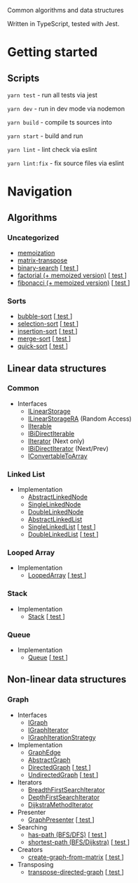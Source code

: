Common algorithms and data structures

Written in TypeScript, tested with Jest.

# Getting started

## Scripts
`yarn test` - run all tests via jest

`yarn dev` - run in dev mode via nodemon

`yarn build` - compile ts sources into 

`yarn start` - build and run

`yarn lint` - lint check via eslint

`yarn lint:fix` - fix source files via eslint



# Navigation

## Algorithms

### Uncategorized
+ [memoization](src/utils.ts)
+ [matrix-transpose](src/utils.ts)
+ [binary-search](src/algorithms/binary-search.ts) [[ test ](test/binary-search.test.ts)]
+ [factorial (+ memoized version)](src/algorithms/factorial.ts) [[ test ](test/factorial.test.ts)]
+ [fibonacci (+ memoized version)](src/algorithms/fibonacci.ts) [[ test ](test/fibonacci.test.ts)]

### Sorts
+ [bubble-sort](src/algorithms/sorts/bubble-sort.ts) [[ test ](test/sorts.test.ts)]
+ [selection-sort](src/algorithms/sorts/select-sort.ts) [[ test ](test/sorts.test.ts)]
+ [insertion-sort](src/algorithms/sorts/insertion-sort.ts) [[ test ](test/sorts.test.ts)]
+ [merge-sort](src/algorithms/sorts/merge-sort.ts) [[ test ](test/sorts.test.ts)]
+ [quick-sort](src/algorithms/sorts/quick-sort.ts) [[ test ](test/sorts.test.ts)]




## Linear data structures

### Common
+ Interfaces
  + [ILinearStorage](src/types/ILinearStorage.ts)
  + [ILinearStorageRA](src/types/ILinearStorageRA.ts) (Random Access)
  + [IIterable](src/types/IIterable.ts)
  + [IBiDirectIterable](src/types/IBiDirectIterable.ts)
  + [IIterator](src/types/IIterator.ts) (Next only)
  + [IBiDirectIterator](src/types/IBiDirectIterator.ts) (Next/Prev)
  + [IConvertableToArray](src/types/IConvertableToArray.ts)

### Linked List
+ Implementation
  + [AbstractLinkedNode](src/data-structures/LinkedList/AbstractLinkedNode.ts)
  + [SingleLinkedNode](src/data-structures/LinkedList/SingleLinkedList/SingleLinkedNode.ts)
  + [DoubleLinkedNode](src/data-structures/LinkedList/DoubleLinkedList/DoubleLinkedNode.ts)
  + [AbstractLinkedList](src/data-structures/LinkedList/AbstractLinkedList.ts)
  + [SingleLinkedList](src/data-structures/LinkedList/SingleLinkedList/SingleLinkedList.ts) [[ test ](test/linked-list.test.ts)]
  + [DoubleLinkedList](src/data-structures/LinkedList/DoubleLinkedList/DoubleLinkedList.ts) [[ test ](test/linked-list.test.ts)]

### Looped Array
+ Implementation
  + [LoopedArray](src/data-structures/LoopedArray/LoopedArray.ts) [[ test ](test/looped-array.test.ts)]

### Stack
+ Implementation
  + [Stack](src/data-structures/Stack/Stack.ts) [[ test ](test/stack.test.ts)]


### Queue
+ Implementation
  + [Queue](src/data-structures/Queue/Queue.ts) [[ test ](test/queue.test.ts)]
  


## Non-linear data structures


### Graph
+ Interfaces
    + [IGraph](src/types/IGraph.ts)
    + [IGraphIterator](src/types/IGraphIterator.ts)
    + [IGraphIterationStrategy](src/types/IGraphIterationStrategy.ts)
+ Implementation
    + [GraphEdge](src/data-structures/Graph/GraphEdge.ts)
    + [AbstractGraph](src/data-structures/Graph/AbstractGraph.ts)
    + [DirectedGraph](src/data-structures/Graph/DirectedGraph.ts) [[ test ](test/graph.test.ts)]
    + [UndirectedGraph](src/data-structures/Graph/UndirectedGraph.ts) [[ test ](test/graph.test.ts)]
+ Iterators
    + [BreadthFirstSearchIterator](src/data-structures/Graph/iterator/GraphIteratorBFS.ts)
    + [DepthFirstSearchIterator](src/data-structures/Graph/iterator/GraphIteratorDFS.ts)
    + [DijkstraMethodIterator](src/data-structures/Graph/iterator/GraphIteratorDijkstra.ts)
+ Presenter
    + [GraphPresenter](src/data-structures/Graph/presenter/GraphPresenter.ts) [[ test ](test/graph-presenter.test.ts)]
+ Searching
    + [has-path (BFS/DFS)](src/data-structures/Graph/searching/hasPath.ts) [[ test ](test/graph.has-path.test.ts)]
    + [shortest-path (BFS/Dijkstra)](src/data-structures/Graph/searching/shortestPath.ts) [[ test ](test/graph.shortest-path.test.ts)]
+ Creators
    + [create-graph-from-matrix](src/helpers/createGraphFromMatrix.ts) [[ test ](test/graph.create-from-matrix.test.ts)]
+ Transposing
    + [transpose-directed-graph](src/data-structures/Graph/transposing/transposeDirectedGraph.ts) [[ test ](test/graph.transpose.test.ts)]
